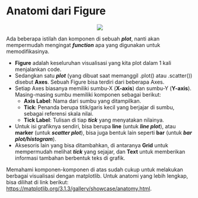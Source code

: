 # Anatomi dari Figure

<p align="center">
<img src="figure.png">
</p>

Ada beberapa istilah dan komponen di sebuah **_plot_**, nanti akan mempermudah mengingat **_function_** apa yang digunakan untuk memodifikasinya.

- **Figure** adalah keseluruhan visualisasi yang kita plot dalam 1 kali menjalankan code.
- Sedangkan satu **_plot_** (yang dibuat saat memanggil .plot() atau .scatter()) disebut **Axes**. Sebuah Figure bisa terdiri dari beberapa Axes.
- Setiap Axes biasanya memiliki sumbu-X (**X-axis**) dan sumbu-Y (**Y-axis**). Masing-masing sumbu memiliki komponen sebagai berikut:
  - **Axis Label**: Nama dari sumbu yang ditampilkan.
  - **Tick**: Penanda berupa titik/garis kecil yang berjajar di sumbu, sebagai referensi skala nilai.
  - **Tick Label**: Tulisan di tiap **_tick_** yang menyatakan nilainya.
- Untuk isi grafiknya sendiri, bisa berupa **line** (untuk **_line plot_**), atau **marker** (untuk **_scatter plot_**), bisa juga bentuk lain seperti **bar** (untuk **_bar plot/histogram_**).
- Aksesoris lain yang bisa ditambahkan, di antaranya **Grid** untuk mempermudah melihat **_tick_** yang sejajar, dan **Text** untuk memberikan informasi tambahan berbentuk teks di grafik.

Memahami komponen-komponen di atas sudah cukup untuk melakukan berbagai visualisasi dengan matplotlib. Untuk anatomi yang lebih lengkap, bisa dilihat di link berikut: https://matplotlib.org/3.1.3/gallery/showcase/anatomy.html.
